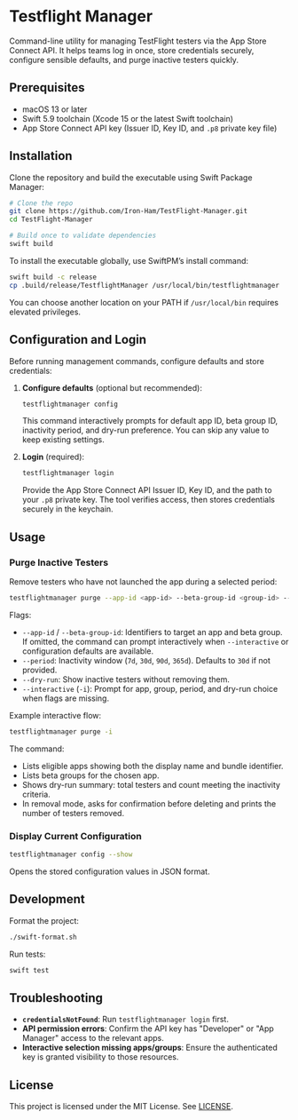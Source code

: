 # Testflight Manager

Command-line utility for managing TestFlight testers via the App Store Connect API. It helps teams log in once, store credentials securely, configure sensible defaults, and purge inactive testers quickly.

## Prerequisites

- macOS 13 or later
- Swift 5.9 toolchain (Xcode 15 or the latest Swift toolchain)
- App Store Connect API key (Issuer ID, Key ID, and `.p8` private key file)

## Installation

Clone the repository and build the executable using Swift Package Manager:

```bash
# Clone the repo
git clone https://github.com/Iron-Ham/TestFlight-Manager.git
cd TestFlight-Manager

# Build once to validate dependencies
swift build
```

To install the executable globally, use SwiftPM’s install command:

```bash
swift build -c release
cp .build/release/TestflightManager /usr/local/bin/testflightmanager
```

You can choose another location on your PATH if `/usr/local/bin` requires elevated privileges.

## Configuration and Login

Before running management commands, configure defaults and store credentials:

1. **Configure defaults** (optional but recommended):
   ```bash
   testflightmanager config
   ```
   This command interactively prompts for default app ID, beta group ID, inactivity period, and dry-run preference. You can skip any value to keep existing settings.

2. **Login** (required):
   ```bash
   testflightmanager login
   ```
   Provide the App Store Connect API Issuer ID, Key ID, and the path to your `.p8` private key. The tool verifies access, then stores credentials securely in the keychain.

## Usage

### Purge Inactive Testers

Remove testers who have not launched the app during a selected period:

```bash
testflightmanager purge --app-id <app-id> --beta-group-id <group-id> --period 30d
```

Flags:
- `--app-id` / `--beta-group-id`: Identifiers to target an app and beta group. If omitted, the command can prompt interactively when `--interactive` or configuration defaults are available.
- `--period`: Inactivity window (`7d`, `30d`, `90d`, `365d`). Defaults to `30d` if not provided.
- `--dry-run`: Show inactive testers without removing them.
- `--interactive` (`-i`): Prompt for app, group, period, and dry-run choice when flags are missing.

Example interactive flow:

```bash
testflightmanager purge -i
```

The command:
- Lists eligible apps showing both the display name and bundle identifier.
- Lists beta groups for the chosen app.
- Shows dry-run summary: total testers and count meeting the inactivity criteria.
- In removal mode, asks for confirmation before deleting and prints the number of testers removed.

### Display Current Configuration

```bash
testflightmanager config --show
```

Opens the stored configuration values in JSON format.

## Development

Format the project:

```bash
./swift-format.sh
```

Run tests:

```bash
swift test
```

## Troubleshooting

- **`credentialsNotFound`**: Run `testflightmanager login` first.
- **API permission errors**: Confirm the API key has "Developer" or "App Manager" access to the relevant apps.
- **Interactive selection missing apps/groups**: Ensure the authenticated key is granted visibility to those resources.

## License

This project is licensed under the MIT License. See [LICENSE](LICENSE).
